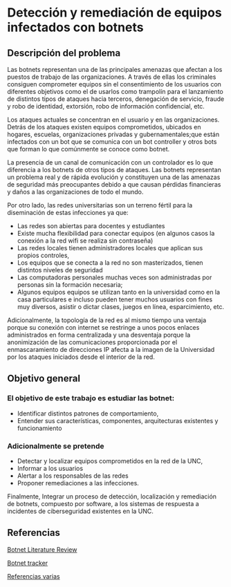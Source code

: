 # Detección y remediación de equipos infectados con botnets

## Descripción del problema
Las botnets representan una de las principales amenazas que afectan a los puestos de trabajo de las organizaciones. A través de ellas los criminales consiguen comprometer equipos sin el consentimiento de los usuarios con diferentes objetivos como el de  usarlos como trampolín para el lanzamiento de distintos tipos de ataques hacia terceros, denegación de servicio, fraude y robo de identidad, extorsión, robo de información confidencial, etc.
	
Los ataques actuales se concentran en el usuario y en las organizaciones. Detrás de los ataques existen equipos comprometidos, ubicados en hogares, escuelas, organizaciones privadas y gubernamentales;que están infectados con un bot que se comunica con un bot controller y otros bots que forman lo que comúnmente se conoce como botnet.  

La presencia de un canal de comunicación con un controlador es lo que diferencia a los botnets de otros tipos de ataques.
Las botnets representan un problema real y de rápida evolución y constituyen una de las amenazas de seguridad más preocupantes debido a que causan pérdidas financieras y daños a las organizaciones de todo el mundo.

Por otro lado, las redes universitarias son un terreno fértil para la diseminación de estas infecciones ya que:

* Las redes son abiertas para docentes y estudiantes
* Existe mucha flexibilidad para conectar equipos (en algunos casos la conexión a la red wifi se realiza sin contraseña) 
* Las redes locales tienen administradores locales que aplican sus propios controles,
* Los equipos que se conecta a la red no son masterizados, tienen distintos niveles de seguridad
* Las computadoras personales muchas veces son administradas por personas sin la formación necesaria; 
* Algunos equipos equipos se utilizan tanto en la universidad como en la casa particulares e incluso pueden tener muchos usuarios con fines muy diversos, asistir o dictar clases, juegos en línea, esparcimiento, etc.

Adicionalmente, la topología de la red es al mismo tiempo una ventaja porque su conexión con internet se restringe a unos pocos enlaces administrados en forma centralizada y una desventaja porque la anonimización de las comunicaciones proporcionada por el enmascaramiento de direcciones IP afecta a la imagen de la Universidad por los ataques iniciados desde el interior de la red.

## Objetivo general

### El objetivo de este trabajo es estudiar las botnet:

* Identificar distintos patrones de comportamiento, 
* Entender sus características, componentes, arquitecturas existentes y funcionamiento

### Adicionalmente se pretende 
* Detectar y localizar equipos comprometidos en la red de la UNC, 
* Informar a los usuarios 
* Alertar a los responsables de las redes 
* Proponer remediaciones a las infecciones.

Finalmente, Integrar un proceso de detección, localización y remediación de botnets, compuesto por software, a los sistemas de respuesta a incidentes de ciberseguridad existentes en la UNC.

## Referencias
[Botnet Literature Review](https://moam.info/botnet-literature-review-pdf-download-available_59b2bfe71723dddac6d86948.html)

[Botnet tracker](http://botnet-tracker.blogspot.com)

[Referencias varias](https://en.wikipedia.org/wiki/Botnet)

